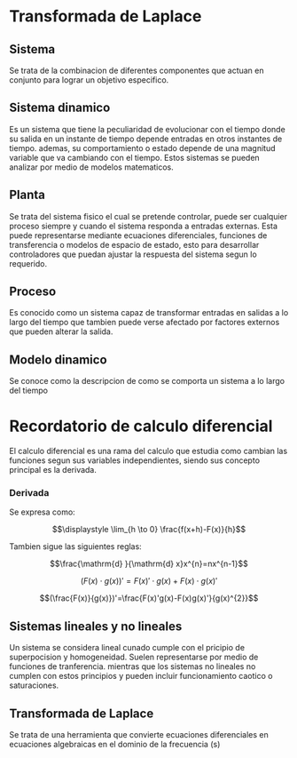 # Transformada de Laplace
## Sistema
Se trata de la combinacion de diferentes componentes que actuan en conjunto para lograr un objetivo especifico.
## Sistema dinamico
Es un sistema que tiene la peculiaridad de evolucionar con el tiempo donde su salida en un instante de tiempo depende entradas en otros instantes de tiempo. ademas, su comportamiento o estado depende de una magnitud variable que va cambiando con el tiempo. Estos sistemas se pueden analizar por medio de modelos matematicos.
## Planta
Se trata del sistema fisico el cual se pretende controlar, puede ser cualquier proceso siempre y cuando el sistema responda a entradas externas. Esta puede representarse mediante ecuaciones diferenciales, funciones de transferencia o modelos de espacio de estado, esto para desarrollar controladores que puedan ajustar la respuesta del sistema segun lo requerido.
## Proceso
Es conocido como un sistema capaz de transformar entradas en salidas a lo largo del tiempo que tambien puede verse afectado por factores externos que pueden alterar la salida.
## Modelo dinamico
Se conoce como la descripcion de como se comporta un sistema a lo largo del tiempo
# Recordatorio de calculo diferencial
El calculo diferencial es una rama del calculo que estudia como cambian las funciones segun sus variables independientes, siendo sus concepto principal es la derivada.
### Derivada
Se expresa como:

$$\displaystyle \lim_{h \to 0} \frac{f(x+h)-F(x)}{h}$$


Tambien sigue las siguientes reglas:


$$\frac{\mathrm{d} }{\mathrm{d} x}x^{n}=nx^{n-1}$$


$$(F(x)\cdot g(x))'=F(x)'\cdot g(x)+F(x)\cdot g(x)'$$


$$(\frac{F(x)}{g(x)})'=\frac{F(x)'g(x)-F(x)g(x)'}{g(x)^{2}}$$


## Sistemas lineales y no lineales
Un sistema se considera lineal cunado cumple con el pricipio de superpocision y homogeneidad. Suelen representarse por medio de funciones de tranferencia.
mientras que los sistemas no lineales no cumplen con estos principios y pueden incluir funcionamiento caotico o saturaciones.
## Transformada de Laplace
Se trata de una herramienta que convierte ecuaciones diferenciales en ecuaciones algebraicas en el dominio de la frecuencia (s) 
